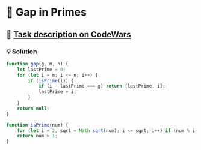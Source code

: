 # 📝 Gap in Primes

## 🔗 [Task description on CodeWars](https://www.codewars.com/kata/561e9c843a2ef5a40c0000a4)

### 💡 Solution

```javascript
function gap(g, m, n) {
    let lastPrime = 0;
    for (let i = m; i <= n; i++) {
        if (isPrime(i)) {
            if (i - lastPrime === g) return [lastPrime, i];
            lastPrime = i;
        }
    }
    return null;
}

function isPrime(num) {
    for (let i = 2, sqrt = Math.sqrt(num); i <= sqrt; i++) if (num % i === 0) return false;
    return num > 1;
}
```
